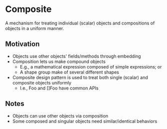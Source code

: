 # Composite

A mechanism for treating individual (scalar) objects and compositions of objects in a uniform manner.

## Motivation

* Objects use other objects' fields/methods through embedding
* Composition lets us make compound objects
  * E.g., a mathematical expression composed of simple expressions; or
  * A shape group make of several different shapes
* Composite design pattern is used to treat both single (scalar) and composite objects uniformly
  * I.e., Foo and []Foo have common APIs

## Notes

* Objects can use other objects via composition
* Some composed and singular objects need similar/identical behaviors